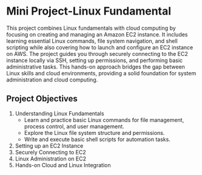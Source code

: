# Mini Project-Linux Fundamental 
This project combines Linux fundamentals with cloud computing by focusing on creating and managing an Amazon EC2 instance. It includes learning essential Linux commands, file system navigation, and shell scripting while also covering how to launch and configure an EC2 instance on AWS. The project guides you through securely connecting to the EC2 instance locally via SSH, setting up permissions, and performing basic administrative tasks. This hands-on approach bridges the gap between Linux skills and cloud environments, providing a solid foundation for system administration and cloud computing.

## Project Objectives
1. Understanding Linux Fundamentals
   - Learn and practice basic Linux commands for file management, process control, and user management.
   - Explore the Linux file system structure and permissions.
   - Write and execute basic shell scripts for automation tasks.
2. Setting up an EC2 Instance
3. Securely Connecting to EC2
4. Linux Administration on EC2
5. Hands-on Cloud and Linux Integration
